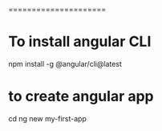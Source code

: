 =====================
# To install angular CLI

npm install -g @angular/cli@latest

# to create angular app
cd <folder-where-I-need-to-create-angular-project>
ng new my-first-app